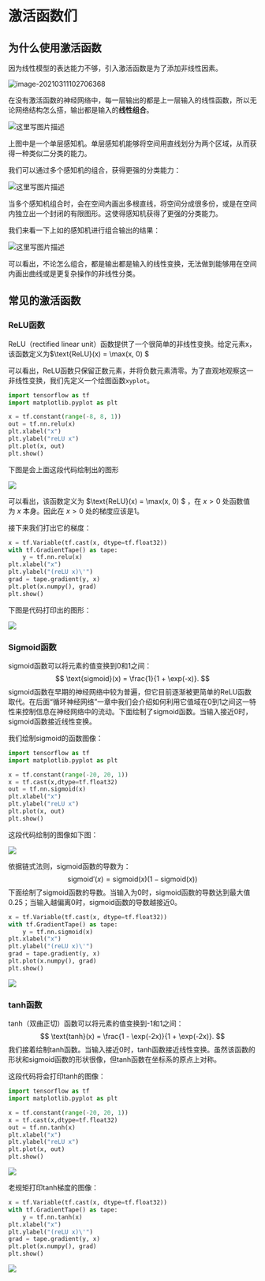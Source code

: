# 激活函数们

## 为什么使用激活函数

因为线性模型的表达能力不够，引入激活函数是为了添加非线性因素。

![image-20210311102706368](./src/activation-functions/image-20210311102706368.png)

在没有激活函数的神经网络中，每一层输出的都是上一层输入的线性函数，所以无论网络结构怎么搭，输出都是输入的**线性组合**。

![这里写图片描述](./src/activation-functions/2e83b4403f21654cd9147f13ecfaf799_b.png)

上图中是一个单层感知机。单层感知机能够将空间用直线划分为两个区域，从而获得一种类似二分类的能力。

我们可以通过多个感知机的组合，获得更强的分类能力：

![这里写图片描述](./src/activation-functions/ef7eb0f56730058e1100dd6605eb2a25_b.png)

当多个感知机组合时，会在空间内画出多根直线，将空间分成很多份，或是在空间内独立出一个封闭的有限图形。这使得感知机获得了更强的分类能力。

我们来看一下上如的感知机进行组合输出的结果：

![这里写图片描述](./src/activation-functions/7c6e12aed30bf315eed8df6476d7ef7b_b.png)

可以看出，不论怎么组合，都是输出都是输入的线性变换，无法做到能够用在空间内画出曲线或是更复杂操作的非线性分类。

## 常见的激活函数

### ReLU函数

ReLU（rectified linear unit）函数提供了一个很简单的非线性变换。给定元素x，该函数定义为$\text{ReLU}(x) = \max(x, 0) $

可以看出，ReLU函数只保留正数元素，并将负数元素清零。为了直观地观察这一非线性变换，我们先定义一个绘图函数`xyplot`。

```python
import tensorflow as tf
import matplotlib.pyplot as plt

x = tf.constant(range(-8, 8, 1))
out = tf.nn.relu(x)
plt.xlabel("x")
plt.ylabel("reLU x")
plt.plot(x, out)
plt.show()
```

下图是会上面这段代码绘制出的图形

![](./src/activation-functions/myplot.png)

可以看出，该函数定义为 $\text{ReLU}(x) = \max(x, 0) $ ，在 $x>0$ 处函数值为 $x$ 本身。因此在 $x>0$ 处的梯度应该是1。

接下来我们打出它的梯度：

```python
x = tf.Variable(tf.cast(x, dtype=tf.float32))
with tf.GradientTape() as tape:
    y = tf.nn.relu(x)
plt.xlabel("x")
plt.ylabel("(reLU x)\'")
grad = tape.gradient(y, x)
plt.plot(x.numpy(), grad)
plt.show()
```

下图是代码打印出的图形：

![](./src/activation-functions/relugrad.png)

### Sigmoid函数

sigmoid函数可以将元素的值变换到0和1之间：
$$
\text{sigmoid}(x) = \frac{1}{1 + \exp(-x)}.
$$
sigmoid函数在早期的神经网络中较为普遍，但它目前逐渐被更简单的ReLU函数取代。在后面“循环神经网络”一章中我们会介绍如何利用它值域在0到1之间这一特性来控制信息在神经网络中的流动。下面绘制了sigmoid函数。当输入接近0时，sigmoid函数接近线性变换。

我们绘制sigmoid的函数图像：

```python
import tensorflow as tf
import matplotlib.pyplot as plt

x = tf.constant(range(-20, 20, 1))
x = tf.cast(x,dtype=tf.float32)
out = tf.nn.sigmoid(x)
plt.xlabel("x")
plt.ylabel("reLU x")
plt.plot(x, out)
plt.show()
```

这段代码绘制的图像如下图：

![](./src/activation-functions/sigmoid.png)

依据链式法则，sigmoid函数的导数为：
$$
\text{sigmoid}'(x) = \text{sigmoid}(x)\left(1-\text{sigmoid}(x)\right)
$$
下面绘制了sigmoid函数的导数。当输入为0时，sigmoid函数的导数达到最大值0.25；当输入越偏离0时，sigmoid函数的导数越接近0。

```python
x = tf.Variable(tf.cast(x, dtype=tf.float32))
with tf.GradientTape() as tape:
    y = tf.nn.sigmoid(x)
plt.xlabel("x")
plt.ylabel("(reLU x)\'")
grad = tape.gradient(y, x)
plt.plot(x.numpy(), grad)
plt.show()
```

![](./src/activation-functions/sigmoidgrad.png)



### tanh函数

tanh（双曲正切）函数可以将元素的值变换到-1和1之间：
$$
\text{tanh}(x) = \frac{1 - \exp(-2x)}{1 + \exp(-2x)}.
$$
我们接着绘制tanh函数。当输入接近0时，tanh函数接近线性变换。虽然该函数的形状和sigmoid函数的形状很像，但tanh函数在坐标系的原点上对称。

这段代码将会打印tanh的图像：

```python
import tensorflow as tf
import matplotlib.pyplot as plt

x = tf.constant(range(-20, 20, 1))
x = tf.cast(x,dtype=tf.float32)
out = tf.nn.tanh(x)
plt.xlabel("x")
plt.ylabel("reLU x")
plt.plot(x, out)
plt.show()
```

![](./src/activation-functions/tanh.png)

老规矩打印tanh梯度的图像：

```python
x = tf.Variable(tf.cast(x, dtype=tf.float32))
with tf.GradientTape() as tape:
    y = tf.nn.tanh(x)
plt.xlabel("x")
plt.ylabel("(reLU x)\'")
grad = tape.gradient(y, x)
plt.plot(x.numpy(), grad)
plt.show()
```

![](./src/activation-functions/tanhgrad.png)